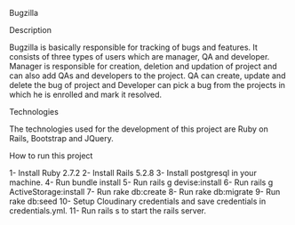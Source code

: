 Bugzilla


Description

Bugzilla is basically responsible for tracking of bugs and features. It consists of three types of users which are manager, QA and developer. Manager is responsible for creation, deletion and updation of project and can also add QAs and developers to the project. QA can create, update and delete the bug of project and Developer can pick a bug from the projects in which he is enrolled and mark it resolved.


Technologies

The technologies used for the development of this project are Ruby on Rails, Bootstrap and JQuery.


How to run this project

1- Install Ruby 2.7.2
2- Install Rails 5.2.8
3- Install postgresql in your machine.
4- Run bundle install
5- Run rails g devise:install
6- Run rails g ActiveStorage:install
7- Run rake db:create
8- Run rake db:migrate
9- Run rake db:seed
10- Setup Cloudinary credentials and save credentials in credentials.yml.
11- Run rails s to start the rails server.
